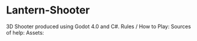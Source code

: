 # Lantern-Shooter
3D Shooter produced using Godot 4.0 and C#.
Rules / How to Play: 
Sources of help: 
Assets: 
